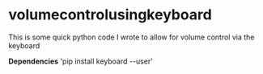 # volumecontrolusingkeyboard
This is some quick python code I wrote to allow for volume control via the keyboard

**Dependencies**
'pip install keyboard --user'
